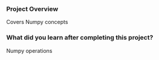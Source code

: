 ### Project Overview

 Covers Numpy concepts


### What did you learn after completing this project?

 Numpy operations


